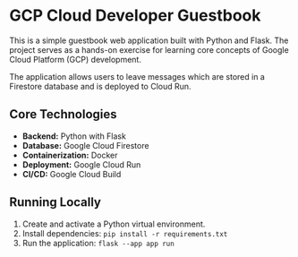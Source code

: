 # GCP Cloud Developer Guestbook

This is a simple guestbook web application built with Python and Flask. The project serves as a hands-on exercise for learning core concepts of Google Cloud Platform (GCP) development.

The application allows users to leave messages which are stored in a Firestore database and is deployed to Cloud Run.

## Core Technologies

* **Backend:** Python with Flask
* **Database:** Google Cloud Firestore
* **Containerization:** Docker
* **Deployment:** Google Cloud Run
* **CI/CD:** Google Cloud Build

## Running Locally

1.  Create and activate a Python virtual environment.
2.  Install dependencies: `pip install -r requirements.txt`
3.  Run the application: `flask --app app run`